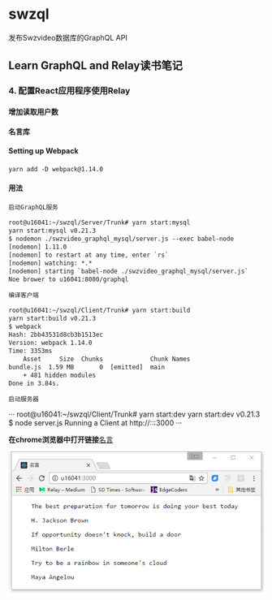 # swzql
发布Swzvideo数据库的GraphQL API


## Learn GraphQL and Relay读书笔记

### 4. 配置React应用程序使用Relay

#### 增加读取用户数

#### 名言库

#### Setting up Webpack
    yarn add -D webpack@1.14.0

#### 用法

`启动GraphQL服务`

```
root@u16041:~/swzql/Server/Trunk# yarn start:mysql
yarn start:mysql v0.21.3
$ nodemon ./swzvideo_graphql_mysql/server.js --exec babel-node
[nodemon] 1.11.0
[nodemon] to restart at any time, enter `rs`
[nodemon] watching: *.*
[nodemon] starting `babel-node ./swzvideo_graphql_mysql/server.js`
Noe brower to u16041:8080/graphql

```

`编译客户端`

```
root@u16041:~/swzql/Client/Trunk# yarn start:build
yarn start:build v0.21.3
$ webpack
Hash: 2bb43531d8cb3b1513ec
Version: webpack 1.14.0
Time: 3353ms
    Asset     Size  Chunks             Chunk Names
bundle.js  1.59 MB       0  [emitted]  main
    + 481 hidden modules
Done in 3.84s.

```

`启动服务器`

···
root@u16041:~/swzql/Client/Trunk# yarn start:dev
yarn start:dev v0.21.3
$ node server.js
Running a Client at http://:::3000
···

**在chrome浏览器中打开链接**[名言](http://u16041:3000/)


![](quote.png)
